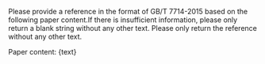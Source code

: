 Please provide a reference in the format of GB/T 7714-2015 based on the following paper content.If there is insufficient information, please only return a blank string without any other text. Please only return the reference without any other text.

Paper content: {text}

